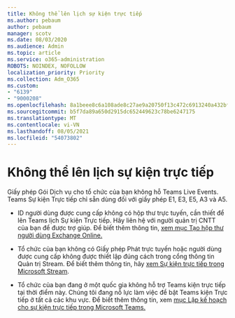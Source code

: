 ```yaml
---
title: Không thể lên lịch sự kiện trực tiếp
ms.author: pebaum
author: pebaum
manager: scotv
ms.date: 08/03/2020
ms.audience: Admin
ms.topic: article
ms.service: o365-administration
ROBOTS: NOINDEX, NOFOLLOW
localization_priority: Priority
ms.collection: Adm_O365
ms.custom:
- "6139"
- "9000208"
ms.openlocfilehash: 8a1beee8c6a108ade8c27ae9a20750f13c472c6913240a432bfb0599a1a715b6
ms.sourcegitcommit: b5f7da89a650d2915dc652449623c78be6247175
ms.translationtype: MT
ms.contentlocale: vi-VN
ms.lasthandoff: 08/05/2021
ms.locfileid: "54073802"
---
```

# <a name="unable-to-schedule-a-live-event"></a>Không thể lên lịch sự kiện trực tiếp

Giấy phép Gói Dịch vụ cho tổ chức của bạn không hỗ Teams Live Events. Teams Sự kiện Trực tiếp chỉ sẵn dùng đối với giấy phép E1, E3, E5, A3 và A5.

- ID người dùng được cung cấp không có hộp thư trực tuyến, cần thiết để lên Teams lịch Sự kiện Trực tiếp. Hãy liên hệ với người quản trị CNTT của bạn để được trợ giúp. Để biết thêm thông tin, [xem mục Tạo hộp thư người dùng Exchange Online.](https://docs.microsoft.com/exchange/recipients-in-exchange-online/create-user-mailboxes)

- Tổ chức của bạn không có Giấy phép Phát trực tuyến hoặc người dùng được cung cấp không được thiết lập đúng cách trong cổng thông tin Quản trị Stream. Để biết thêm thông tin, hãy [xem Sự kiện trực tiếp trong Microsoft Stream](https://docs.microsoft.com/stream/live-event-overview).

- Tổ chức của bạn đang ở một quốc gia không hỗ trợ Teams kiện trực tiếp tại thời điểm này. Chúng tôi đang nỗ lực làm việc để bật Teams kiện Trực tiếp ở tất cả các khu vực. Để biết thêm thông tin, xem [mục Lập kế hoạch cho sự kiện trực tiếp trong Microsoft Teams.](https://docs.microsoft.com/microsoftteams/teams-live-events/plan-for-teams-live-events)